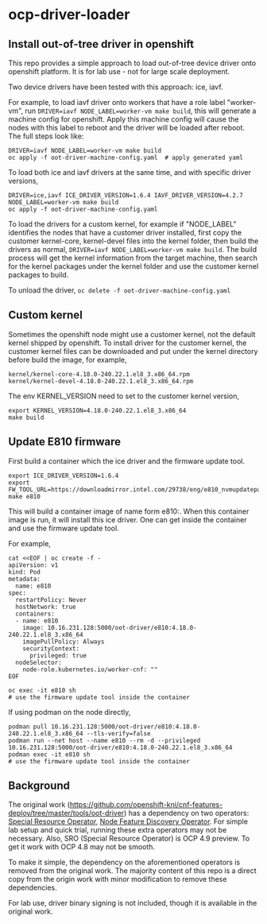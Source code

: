 # ocp-driver-loader

## Install out-of-tree driver in openshift
 
This repo provides a simple approach to load out-of-tree device driver onto openshift platform. It is 
for lab use - not for large scale deployment.

Two device drivers have been tested with this approach: ice, iavf.

For example, to load iavf driver onto workers that have a role label "worker-vm", run `DRIVER=iavf NODE_LABEL=worker-vm make build`, this will generate a machine config for openshift. Apply this machine 
config will cause the nodes with this label to reboot and the driver will be loaded after reboot. The full steps look like:
```
DRIVER=iavf NODE_LABEL=worker-vm make build
oc apply -f oot-driver-machine-config.yaml  # apply generated yaml
```

To load both ice and iavf drivers at the same time, and with specific driver versions,
```
DRIVER=ice,iavf ICE_DRIVER_VERSION=1.6.4 IAVF_DRIVER_VERSION=4.2.7 NODE_LABEL=worker-vm make build
oc apply -f oot-driver-machine-config.yaml
```

To load the drivers for a custom kernel, for example if "NODE_LABEL" identifies the nodes that have a customer driver installed, first copy the customer kernel-core, kernel-devel files into the kernel folder, then build the drivers as normal, `DRIVER=iavf NODE_LABEL=worker-vm make build`. The build process will get the kernel information from the target machine, then search for the kernel packages under the kernel folder and use the customer kernel packages to build.
 
To unload the driver,
`oc delete -f oot-driver-machine-config.yaml`

## Custom kernel

Sometimes the openshift node might use a customer kernel, not the default kernel shipped by openshift. To install driver for the customer kernel, the customer kernel files can be downloaded and put under the kernel directory before build the image, for example,
```
kernel/kernel-core-4.18.0-240.22.1.el8_3.x86_64.rpm
kernel/kernel-devel-4.18.0-240.22.1.el8_3.x86_64.rpm
```

The env KERNEL_VERSION need to set to the customer kernel version,
```
export KERNEL_VERSION=4.18.0-240.22.1.el8_3.x86_64
make build
```

## Update E810 firmware

First build a container which the ice driver and the firmware update tool.
```
export ICE_DRIVER_VERSION=1.6.4
export FW_TOOL_URL=https://downloadmirror.intel.com/29738/eng/e810_nvmupdatepackage_v3_00_linux.tar_.gz
make e810
```

This will build a container image of name form e810:<kernel-version>. When this container image is run, it will install this ice driver. One can get inside the container and use the firmware update tool.

For example,
```
cat <<EOF | oc create -f -
apiVersion: v1 
kind: Pod 
metadata:
  name: e810
spec:
  restartPolicy: Never
  hostNetwork: true
  containers:
  - name: e810
    image: 10.16.231.128:5000/oot-driver/e810:4.18.0-240.22.1.el8_3.x86_64
    imagePullPolicy: Always
    securityContext:
      privileged: true
  nodeSelector:
    node-role.kubernetes.io/worker-cnf: ""
EOF

oc exec -it e810 sh
# use the firmware update tool inside the container 
```

If using podman on the node directly,
```
podman pull 10.16.231.128:5000/oot-driver/e810:4.18.0-240.22.1.el8_3.x86_64 --tls-verify=false
podman run --net host --name e810 --rm -d --privileged 10.16.231.128:5000/oot-driver/e810:4.18.0-240.22.1.el8_3.x86_64
podman exec -it e810 sh
# use the firmware update tool inside the container 
```

## Background

The original work (https://github.com/openshift-kni/cnf-features-deploy/tree/master/tools/oot-driver) has a dependency on two operators: [Special Resource Operator](https://github.com/openshift-psap/special-resource-operator), [Node Feature Discovery Operator](https://docs.openshift.com/container-platform/4.8/scalability_and_performance/psap-node-feature-discovery-operator.html). For simple lab setup and quick trial, running these extra operators may not be necessary. Also, SRO (Special Resource Operator) is OCP 4.9 preview. To get it work with OCP 4.8 may not be smooth.

To make it simple, the dependency on the aforementioned operators is removed from the original work. The majority content of this repo is a direct copy from the origin work with minor modification to remove these  dependencies.

For lab use, driver binary signing is not included, though it is available in the original work.



